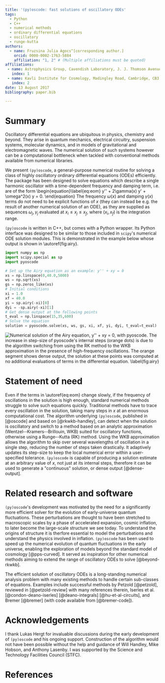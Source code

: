 ```yaml
---
title: '(py)oscode: fast solutions of oscillatory ODEs'
tags:
  - Python
  - C++
  - numerical methods
  - ordinary differential equations
  - oscillatory 
  - runge-kutta 
authors:
  - name: Fruzsina Julia Agocs^[corresponding author.]
    orcid: 0000-0002-1763-5884
    affiliation: "1, 2" # (Multiple affiliations must be quoted)
affiliations:
 - name: Astrophysics Group, Cavendish Laboratory, J. J. Thomson Avenue, Cambridge, CB3 0HE, UK
   index: 1
 - name: Kavli Institute for Cosmology, Madingley Road, Cambridge, CB3 0HA, UK
   index: 2
date: 13 August 2017
bibliography: paper.bib

---
```


# Summary

Oscillatory differential equations are ubiquitous in physics, chemistry and beyond. They arise in
quantum mechanics, electrical circuitry, suspension systems, molecular dynamics,
and in models of gravitational and electromagnetic waves.
The numerical solution of such systems however can be a computational bottleneck when tackled with conventional methods
available from numerical libraries. 

We present `(py)oscode`, a general-purpose numerical routine for solving a class of highly
oscillatory ordinary differential equations (ODEs) efficiently. The package has
been designed to solve equations which describe a single harmonic oscillator
with a time-dependent frequency and damping term, i.e. are of the form
\begin{equation}\label{eq:eom}
y'' + 2\gamma(x) y' + \omega^2(x) y = 0.
\end{equation}
The frequency $\omega(x)$ and damping $\gamma(x)$ terms do not need
to be explicit functions of $x$ (they can instead be e.g. the result of another
numerical solution of an ODE), as they are supplied as sequences $\omega_j,
\gamma_j$ evaluated at $x_i \leq x_j \leq x_f$, where $(x_i, x_f)$ is the
integration range.

`(py)oscode` is written in C++, but comes with a Python wrapper.
Its Python interface was designed to be similar to those included in `scipy`'s numerical ODE solution
modules. This is demonstrated in the example below whose output is shown in
\autoref{fig:airy}.

```python
import numpy as np
import scipy.special as sp
import pyoscode

# Set up the Airy equation as an example: y'' + xy = 0
xs = np.linspace(0,40.0,5000)
ws = np.sqrt(xs)
gs = np.zeros_like(xs)
# Initial conditions
xi = 1.0
xf = 40.0
yi = sp.airy(-xi)[0]
dyi = -sp.airy(-xi)[1]
# Get dense output at the following points
t_eval = np.linspace(15,35,600)
# Solve the equation
solution = pyoscode.solve(xs, ws, gs, xi, xf, yi, dyi, t_eval=t_eval)
```

![Numerical solution of the Airy equation, $y'' + xy = 0$, with `pyoscode`. The
increase in step-size of `pyoscode`'s internal steps (orange dots) is due to the
algorithm switching from using the RK method to the WKB approximation in the presence of high-frequency
oscillations. The orange segment shows dense output, the solution at these
points was computed at no additional evaluations of terms in the differential
equation. \label{fig:airy}](../examples/images/airy.png)

# Statement of need 

Even if the terms in \autoref{eq:eom} change slowly, if the frequency of
oscillations in the solution is high enough, standard numerical methods struggle
to solve such equations quickly. Traditional methods have to trace every
oscillation in the solution, taking many steps in $x$ at an enormous
computational cost. The algorithm underlying `(py)oscode`, published in
[@oscode] and based on [@rkwkb-handley], can detect when the solution is oscillatory and switch to a method
based on an analytic approximation (Wentzel--Kramers--Brillouin, WKB) suited for
oscillatory functions, otherwise using a Runge--Kutta (RK) method. Using the WKB
approximation allows the algorithm to skip over several wavelengths of
oscillation in a single step, reducing the number of steps taken drastically. It
adaptively updates its step-size to keep the local numerical error within a
user-specified tolerance. `(py)oscode` is capable of producing a solution estimate
at an arbitrary value of $x$, not just at its internal steps, therefore it can
be used to generate a "continuous" solution, or dense output [@dense-output]. 

# Related research and software

`(py)oscode`'s development was motivated by the need for a significantly more
efficient solver for the evolution of early-universe quantum fluctuations. These
perturbations are thought to have been stretched to macroscopic scales by a
phase of accelerated expansion, cosmic inflation, to later become the
large-scale structure we see today. To understand the origins of structure it
is therfore essential to model the perturbations and understand the physics
involved in inflation. `(py)oscode` has been used to speed up the numerical evolution of quantum
fluctuations in the early universe, enabling the exploration of models beyond
the standard model of cosmology [@pps-curved]. It served as inspiration for
other numerical methods aiming to extend the range of oscillatory ODEs to solve
[@beyond-rkwkb]. 

The efficient solution of oscillatory ODEs is a long-standing
numerical analysis problem with many existing methods to handle certain
sub-classes of equations. Examples include successful methods by Petzold [@petzold], reviewed in [@petzold-review] with many references therein, 
Iserles et al. [@condon-deano-iserles] [@deano-integrals] [@hu-et-al-circuits], and Bremer [@bremer] (with code available from [@bremer-code]).

# Acknowledgements

I thank Lukas Hergt for invaluable discussions during the early development of
`(py)oscode` and his ongoing support. Construction of the algorithm would not have been possible
without the help and guidance of Will Handley, Mike Hobson, and Anthony Lasenby. 
I was supported by the Science and Technology Facilities Council (STFC).

# References
